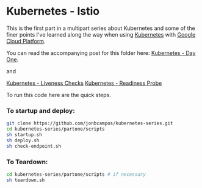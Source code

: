 # Kubernetes - Istio
This is the first part in a multipart series about Kubernetes and some of the finer points 
I've learned along the way when using [Kubernetes](https://kubernetes.io/) with 
[Google Cloud Platform](https://cloud.google.com/).

You can read the accompanying post for this folder here: 
[Kubernetes - Day One](https://medium.com/@jonbcampos/kubernetes-day-one-30a80b5dcb29).

and

[Kubernetes - Liveness Checks](https://medium.com/@jonbcampos/kubernetes-liveness-checks-4e73c631661f)
[Kubernetes - Readiness Probe](https://itnext.io/kubernetes-readiness-probe-83f8a06d33d3)

To run this code here are the quick steps.

### To startup and deploy:
```bash
git clone https://github.com/jonbcampos/kubernetes-series.git
cd kubernetes-series/partone/scripts
sh startup.sh
sh deploy.sh
sh check-endpoint.sh
```

### To Teardown:
```bash
cd kubernetes-series/partone/scripts # if necessary
sh teardown.sh
```